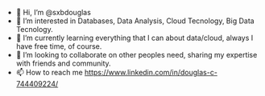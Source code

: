 - 👋 Hi, I’m @sxbdouglas
- 👀 I’m interested in Databases, Data Analysis, Cloud Tecnology, Big Data Tecnology.
- 🌱 I’m currently learning everything that I can about data/cloud, always I have free time, of course.
- 💞️ I’m looking to collaborate on other peoples need, sharing my expertise with friends and community.
- 📫 How to reach me https://www.linkedin.com/in/douglas-c-744409224/

<!---
sxbdouglas/sxbdouglas is a ✨ special ✨ repository because its `README.md` (this file) appears on your GitHub profile.
You can click the Preview link to take a look at your changes.
--->
